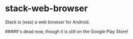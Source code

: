 # stack-web-browser
Stack is (was) a web browser for Android.

####It's dead now, though it is still on the Google Play Store!
